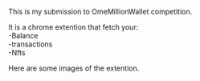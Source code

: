 This is my submission to OmeMillionWallet competition.

It is a chrome extention that fetch your:<br>
-Balance<br>
-transactions<br>
-Nfts

Here are some images of the extention.<br>
